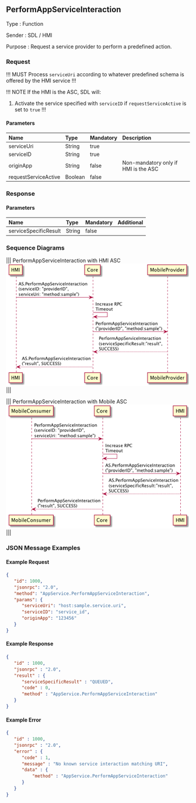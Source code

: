 ## PerformAppServiceInteraction

Type
: Function

Sender
: SDL / HMI

Purpose
: Request a service provider to perform a predefined action.

### Request

!!! MUST
Process `serviceUri` according to whatever predefined schema is offered by the HMI service
!!!

!!! NOTE
If the HMI is the <span title="App Service Consumer">ASC</span>, SDL will:
1. Activate the service specified with `serviceID` if `requestServiceActive` is set to `true`
!!!

#### Parameters

|Name|Type|Mandatory|Description|
|:---|:---|:--------|:---------|
|serviceUri|String|true||
|serviceID|String|true||
|originApp|String|false|Non-mandatory only if HMI is the ASC|
|requestServiceActive|Boolean|false||

### Response

#### Parameters

|Name|Type|Mandatory|Additional|
|:---|:---|:--------|:---------|
|serviceSpecificResult|String|false||

### Sequence Diagrams

|||
PerformAppServiceInteraction with HMI <span title="App Service Consumer">ASC</span>
![PerformAppServiceInteraction](./assets/PerformAppServiceInteractionFromHMI.png)
|||

|||
PerformAppServiceInteraction with Mobile ASC
![PerformAppServiceInteraction](./assets/PerformAppServiceInteractionFromMobile.png)
|||

### JSON Message Examples

#### Example Request

```json
{
   "id": 1000,
   "jsonrpc": "2.0",
   "method": "AppService.PerformAppServiceInteraction",
   "params": {
      "serviceUri": "host:sample.service.uri",
      "serviceID": "service_id",
      "originApp": "123456"
   }
}
```

#### Example Response

```json
{
   "id" : 1000,
   "jsonrpc" : "2.0",
   "result" : {
      "serviceSpecificResult" : "QUEUED",
      "code" : 0,
      "method" : "AppService.PerformAppServiceInteraction"
   }
}
```

#### Example Error

```json
{
   "id" : 1000,
   "jsonrpc" : "2.0",
   "error" : {
      "code" : 1,
      "message" : "No known service interaction matching URI",
      "data" : {
          "method" : "AppService.PerformAppServiceInteraction"
      }
   }
}
```
